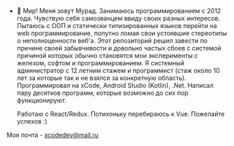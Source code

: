 - 👋 Мир! Меня зовут Мурад. Занимаюсь программированием с 2012 года. Чувствую себя самозванцем ввиду своих разных интересов.
Пытаюсь с ООП и статически типизированных языков перейти на web программирование, попутно ломая свои устоявшие стереотипы о неполноценности веб'а.
Этот репозиторий решил завести по причине своей забывчивости и довольно частых сбоев с системой причиной которых обычно становятся мои эксперименты с железом, софтом и программированием.
Я системный администратор с 12 летним стажем и программист (стаж около 10 лет за которые так и не взялся за конкретную область). 
Программировал на xCode, Android Studio (Kotlin), .Net. Написал пару десятков программ, которые возможно до сих пор функционируют.

  Работаю с React/Redux. Потихоньку перебираюсь к Vue. Пожелайте успехов :)

Моя почта - xcodedev@mail.ru

<!---
EndlessOdyssey/EndlessOdyssey is a ✨ special ✨ repository because its `README.md` (this file) appears on your GitHub profile.
You can click the Preview link to take a look at your changes.
--->
